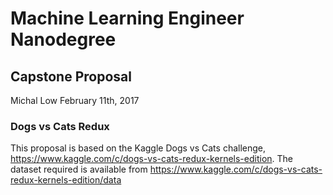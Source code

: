 # Machine Learning Engineer Nanodegree
## Capstone Proposal
Michal Low
February 11th, 2017

### Dogs vs Cats Redux

This proposal is based on the Kaggle Dogs vs Cats challenge, https://www.kaggle.com/c/dogs-vs-cats-redux-kernels-edition.
The dataset required is available from https://www.kaggle.com/c/dogs-vs-cats-redux-kernels-edition/data